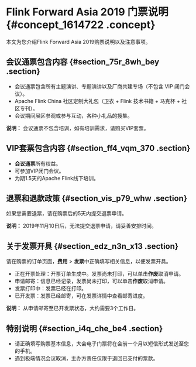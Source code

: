 # Flink Forward Asia 2019 门票说明 {#concept_1614722 .concept}

本文为您介绍Flink Forward Asia 2019购票说明以及注意事项。

## 会议通票包含内容 {#section_75r_8wh_bey .section}

-   会议通票包含所有主题演讲、专题演讲以及厂商共建专场（不包含 VIP 闭门会议）。
-   Apache Flink China 社区定制大礼包（卫衣 + Flink 技术书籍 + 马克杯 + 社区专刊）。
-   会议期间展区参观或参与互动，各种小礼品的搜集。

**说明：** 会议通票不包含培训，如有培训需求，请购买VIP套票。

## VIP套票包含内容 {#section_ff4_vqm_370 .section}

-   **会议通票**所有权益。
-   可参加VIP闭门会议。
-   为期1.5天的Apache Flink线下培训。

## 退票和退款政策 {#section_vis_p79_whw .section}

如果您需要退票，请在购票后的5天内提交退票申请。

**说明：** 2019年11月10日后，无法提交退票申请，请妥善安排时间。

## 关于发票开具 {#section_edz_n3n_x13 .section}

请在购票的订单页面，**费用** \> **发票**中正确填写相关信息，以便发票开具。

-   正在开票处理：开票订单生成中。发票尚未打印，可以单击**作废**取消申请。
-   申请邮寄：信息已经记录，发票尚未打印，可以单击**作废**取消申请。
-   发票打印中：发票已经在打印。
-   已开发票：发票已经邮寄，可在发票详情中查看邮寄进度。

**说明：** 从申请邮寄至已开发票状态，大约需要3个工作日。

## 特别说明 {#section_i4q_che_be4 .section}

-   请正确填写购票基本信息，大会电子门票将在会前一个月以短信形式发送至您的手机。
-   遇到极端情况会议取消，主办方责任仅限于退回已支付的票款。

